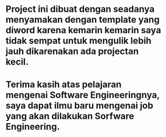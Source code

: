 # Project ini dibuat dengan seadanya menyamakan dengan template yang diword karena kemarin kemarin saya tidak sempat untuk mengulik lebih jauh dikarenakan ada projectan kecil. 
# Terima kasih atas pelajaran mengenai Software Engineeringnya, saya dapat ilmu baru mengenai job yang akan dilakukan Sorfware Engineering.
